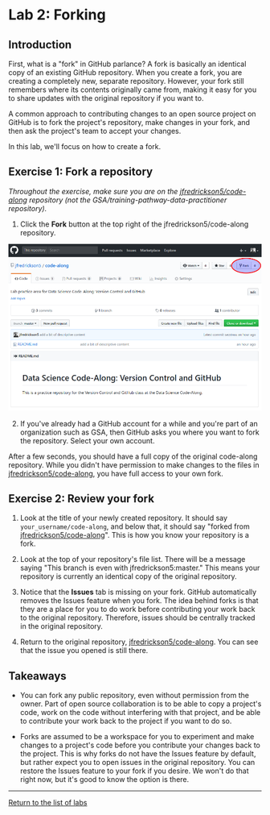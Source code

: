 # Lab 2: Forking

## Introduction

First, what is a "fork" in GitHub parlance? A fork is basically an identical copy of an existing GitHub repository. When you create a fork, you are creating a completely new, separate repository. However, your fork still remembers where its contents originally came from, making it easy for you to share updates with the original repository if you want to.

A common approach to contributing changes to an open source project on GitHub is to fork the project's repository, make changes in your fork, and then ask the project's team to accept your changes.

In this lab, we'll focus on how to create a fork.

## Exercise 1: Fork a repository

*Throughout the exercise, make sure you are on the [jfredrickson5/code-along](https://github.com/jfredrickson5/code-along) repository (not the GSA/training-pathway-data-practitioner repository).*

1. Click the **Fork** button at the top right of the jfredrickson5/code-along repository.

![screenshot of the GitHub Fork button](assets/lab2_fork_button.png)

2. If you've already had a GitHub account for a while and you're part of an organization such as GSA, then GitHub asks you where you want to fork the repository. Select your own account.

After a few seconds, you should have a full copy of the original code-along repository. While you didn't have permission to make changes to the files in [jfredrickson5/code-along](https://github.com/jfredrickson5/code-along), you have full access to your own fork.

## Exercise 2: Review your fork

1. Look at the title of your newly created repository. It should say `your_username/code-along`, and below that, it should say "forked from [jfredrickson5/code-along](https://github.com/jfredrickson5/code-along)". This is how you know your repository is a fork.

2. Look at the top of your repository's file list. There will be a message saying "This branch is even with jfredrickson5:master." This means your repository is currently an identical copy of the original repository.

3. Notice that the **Issues** tab is missing on your fork. GitHub automatically removes the Issues feature when you fork. The idea behind forks is that they are a place for you to do work before contributing your work back to the original repository. Therefore, issues should be centrally tracked in the original repository. 

4. Return to the original repository, [jfredrickson5/code-along](https://github.com/jfredrickson5/code-along). You can see that the issue you opened is still there.

## Takeaways

* You can fork any public repository, even without permission from the owner. Part of open source collaboration is to be able to copy a project's code, work on the code without interfering with that project, and be able to contribute your work back to the project if you want to do so.

* Forks are assumed to be a workspace for you to experiment and make changes to a project's code before you contribute your changes back to the project. This is why forks do not have the Issues feature by default, but rather expect you to open issues in the original repository. You can restore the Issues feature to your fork if you desire. We won't do that right now, but it's good to know the option is there.

-----

[Return to the list of labs](/codealong-version-control)

